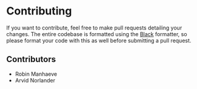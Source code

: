 # Contributing
If you want to contribute, feel free to make pull requests detailing your changes. 
The entire codebase is formatted using the [Black](https://black.readthedocs.io/) formatter, 
so please format your code with this as well before submitting a pull request.

## Contributors
- Robin Manhaeve
- Arvid Norlander